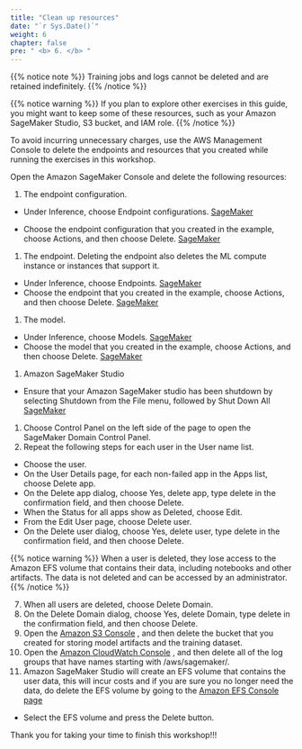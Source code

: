 ```yaml
---
title: "Clean up resources"
date: "`r Sys.Date()`"
weight: 6
chapter: false
pre: " <b> 6. </b> "
---
```


{{% notice note %}}
Training jobs and logs cannot be deleted and are retained indefinitely.
{{% /notice %}}

{{% notice warning %}}
If you plan to explore other exercises in this guide, you might want to keep some of these resources, such as your Amazon SageMaker Studio, S3 bucket, and IAM role.
{{% /notice %}}

To avoid incurring unnecessary charges, use the AWS Management Console to delete the endpoints and resources that you created while running the exercises in this workshop.

Open the Amazon SageMaker Console  and delete the following resources:
1. The endpoint configuration.
- Under Inference, choose Endpoint configurations. 
[SageMaker](/images/image20.png?featherlight=false)

- Choose the endpoint configuration that you created in the example, choose Actions, and then choose Delete. 
[SageMaker](/images/image12.png?featherlight=false)

1. The endpoint. Deleting the endpoint also deletes the ML compute instance or instances that support it.
- Under Inference, choose Endpoints. 
[SageMaker](/images/image15.png?featherlight=false)
- Choose the endpoint that you created in the example, choose Actions, and then choose Delete.
[SageMaker](/images/image13.png?featherlight=false)
1. The model.
- Under Inference, choose Models. 
[SageMaker](/images/image19.png?featherlight=false)
- Choose the model that you created in the example, choose Actions, and then choose Delete.
[SageMaker](/images/image24.png?featherlight=false)
1. Amazon SageMaker Studio
- Ensure that your Amazon SageMaker studio has been shutdown by selecting Shutdown from the File menu, followed by Shut Down All 
[SageMaker](/images/image10.png?featherlight=false)
1. Choose Control Panel on the left side of the page to open the SageMaker Domain Control Panel.
2. Repeat the following steps for each user in the User name list.
- Choose the user.
- On the User Details page, for each non-failed app in the Apps list, choose Delete app.
- On the Delete app dialog, choose Yes, delete app, type delete in the confirmation field, and then choose Delete.
- When the Status for all apps show as Deleted, choose Edit.
- From the Edit User page, choose Delete user.
- On the Delete user dialog, choose Yes, delete user, type delete in the confirmation field, and then choose Delete.
  
{{% notice warning %}}
When a user is deleted, they lose access to the Amazon EFS volume that contains their data, including notebooks and other artifacts. The data is not deleted and can be accessed by an administrator.
{{% /notice %}}

7. When all users are deleted, choose Delete Domain.
8. On the Delete Domain dialog, choose Yes, delete Domain, type delete in the confirmation field, and then choose Delete.
9. Open the [Amazon S3 Console](https://console.aws.amazon.com/s3/) , and then delete the bucket that you created for storing model artifacts and the training dataset.
10. Open the [Amazon CloudWatch Console](https://console.aws.amazon.com/cloudwatch/) , and then delete all of the log groups that have names starting with /aws/sagemaker/.
11. Amazon SageMaker Studio will create an EFS volume that contains the user data, this will incur costs and if you are sure you no longer need the data, do delete the EFS volume by going to the [Amazon EFS Console page](https://console.aws.amazon.com/efs/)
- Select the EFS volume and press the Delete button.


Thank you for taking your time to finish this workshop!!!
